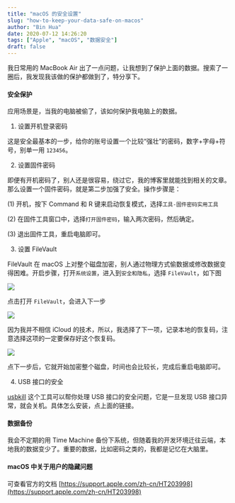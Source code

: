 ```yaml
---
title: "macOS 的安全设置"
slug: "how-to-keep-your-data-safe-on-macos"
author: "Bin Hua"
date: 2020-07-12 14:26:20
tags: ["Apple", "macOS", "数据安全"]
draft: false
---
```


我日常用的 MacBook Air 出了一点问题，让我想到了保护上面的数据。搜索了一圈后，我发现我该做的保护都做到了，特分享下。

#### 安全保护

应用场景是，当我的电脑被偷了，该如何保护我电脑上的数据。

1. 设置开机登录密码

这是安全最基本的一步，给你的账号设置一个比较“强壮”的密码，数字+字母+符号，别单一用 `123456`。

2. 设置固件密码

即便有开机密码了，别人还是很容易，绕过它，我的博客里就能找到相关的文章。那么设置一个固件密码，就是第二步加强了安全。操作步骤是：

(1) 开机，按下 Command 和 R 键来启动恢复模式，选择`工具-固件密码实用工具`

(2) 在固件工具窗口中，选择`打开固件密码`，输入两次密码，然后确定。

(3) 退出固件工具，重启电脑即可。

3. 设置 FileVault

FileVault 在 macOS 上对整个磁盘加密，别人通过物理方式偷数据或修改数据变得困难。开启步骤，打开`系统设置`，进入到`安全和隐私`，选择 `FileVault`，如下图

![](https://storage.tourcoder.com/tcblog/keep_your_data_safe_on_macos_0011.png)

点击打开 `FileVault`，会进入下一步

![](https://storage.tourcoder.com/tcblog/keep_your_data_safe_on_macos_0021.png)

因为我并不相信 iCloud 的技术，所以，我选择了下一项，记录本地的恢复码，注意选择这项的一定要保存好这个恢复码。

![](https://storage.tourcoder.com/tcblog/keep_your_data_safe_on_macos_0031.png)

点下一步后，它就开始加密整个磁盘，时间也会比较长，完成后重启电脑即可。

4. USB 接口的安全

[usbkill](https://github.com/hephaest0s/usbkill) 这个工具可以帮你处理 USB 接口的安全问题，它是一旦发现 USB 接口异常，就会关机。具体怎么安装，点上面的链接。

#### 数据备份

我会不定期的用 Time Machine 备份下系统，但随着我的开发环境迁往云端，本地我的数据变少了。重要的数据，比如密码之类的，我都是记忆在大脑里。

#### macOS 中关于用户的隐藏问题

可查看官方的文档 [https://support.apple.com/zh-cn/HT203998](https://support.apple.com/zh-cn/HT203998)